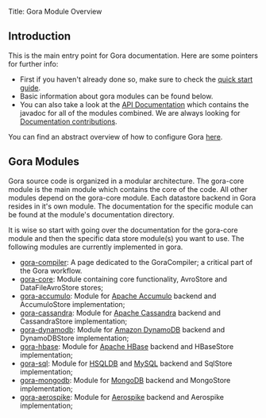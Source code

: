 Title: Gora Module Overview

## Introduction
This is the main entry point for Gora documentation. Here are some pointers for further info:

* First if you haven't already done so, make sure to check the [quick start guide](./quickstart.html).
* Basic information about gora modules can be found below.
* You can also take a look at the [API Documentation](./api/javadoc.html) which contains the javadoc 
  for all of the modules combined. We are always looking for [Documentation contributions](../contribute.html).

You can find an abstract overview of how to configure Gora [here](./gora-conf.html).

## Gora Modules
Gora source code is organized in a modular architecture. The gora-core module 
is the main module which contains the core of the code. All other modules depend 
on the gora-core module. 
Each datastore backend in Gora resides in it's own module. The documentation for 
the specific module can be found at the module's documentation directory. 

It is wise so start with going over the documentation for the gora-core 
module and then the specific data store module(s) you want to use. The 
following modules are currently implemented in gora.

* [gora-compiler](./compiler.html): A page dedicated to the GoraCompiler; a critical part of the Gora workflow.
* [gora-core](./gora-core.html): Module containing core functionality, AvroStore and DataFileAvroStore stores;
* [gora-accumulo](./gora-accumulo.html): Module for [Apache Accumulo](http://accumulo.apache.org) backend and AccumuloStore implementation;
* [gora-cassandra](./gora-cassandra.html): Module for [Apache Cassandra](http://cassandra.apacheorg) backend and CassandraStore implementation;
* [gora-dynamodb](./gora-dynamodb.html): Module for [Amazon DynamoDB](http://aws.amazon.com/dynamodb/) backend and DynamoDBStore implementation;
* [gora-hbase](./gora-hbase.html): Module for [Apache HBase](http://hbase.apache.org) backend and HBaseStore implementation;
* [gora-sql](./gora-sql.html): Module for [HSQLDB](http://hsqldb.org/) and [MySQL](http://www.mysql.com/) backend and SqlStore implementation;
* [gora-mongodb](./gora-mongodb.html): Module for [MongoDB](http://www.mongodb.org/) backend and MongoStore implementation;
* [gora-aerospike](./gora-aerospike.html): Module for [Aerospike](http://www.aerospike.com/) backend and Aerospike implementation;
